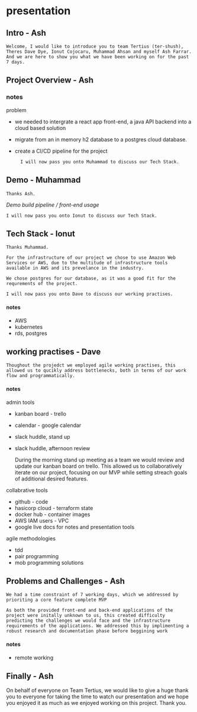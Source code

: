 # presentation

## Intro - Ash
	Welcome, I would like to introduce you to team Tertius (ter-shush), Theres Dave Dye, Ionut Cojocaru, Muhammad Ahsan and myself Ash Farrar. And we are here to show you what we have been working on for the past 7 days.

## Project Overview - Ash

### notes
problem 
- we needed to intergrate a react app front-end, a java API backend into a cloud based solution
- migrate from an in memory h2 database to a postgres cloud database.
- create a CI/CD pipeline for the project

		I will now pass you onto Muhammad to discuss our Tech Stack.

## Demo - Muhammad
	Thanks Ash.  

*Demo build pipeline / front-end usage*

	I will now pass you onto Ionut to discuss our Tech Stack.

## Tech Stack - Ionut
	Thanks Muhammad. 

	For the infrastructure of our project we chose to use Amazon Web Services or AWS, due to the multitude of infrastructure tools available in AWS and its prevelance in the industry.

	We chose postgres for our database, as it was a good fit for the requrements of the project.

	I will now pass you onto Dave to discuss our working practises.

#### notes
- AWS
- kubernetes
- rds, postgres


## working practises - Dave
	Thoughout the projedct we employed agile working practises, this allowed us to qucikly address bottlenecks, both in terms of our work flow and programmatically.  

#### notes

admin tools 
- kanban board - trello
- calendar - google calendar
- slack huddle, stand up 
- slack huddle, afternoon review

	During the morning stand up meeting as a team we would review and update our kanban board on trello. This allowed us to collaboratively iterate on our project, focusing on our MVP while setting streach goals of additional desired features.

collabrative tools
- github - code
- hasicorp cloud - terraform state
- docker hub - container images
- AWS IAM users - VPC
- google live docs for notes and presentation tools

agile methodologies
- tdd
- pair programming
- mob programming solutions

## Problems and Challenges - Ash
	We had a time constraint of 7 working days, which we addressed by prioriting a core feature complete MVP

	As both the provided front-end and back-end applications of the project were initally unknown to us, this created difficulty predicting the challenges we would face and the infrastructure requirements of the applications. We addressed this by implimenting a robust research and documentation phase before beggining work

#### notes
- remote working

## Finally - Ash

On behalf of everyone on Team Tertius, we would like to give a huge thank you to everyone for taking the time to watch our presentation and we hope you enjoyed it as much as we enjoyed working on this project. 
Thank you.